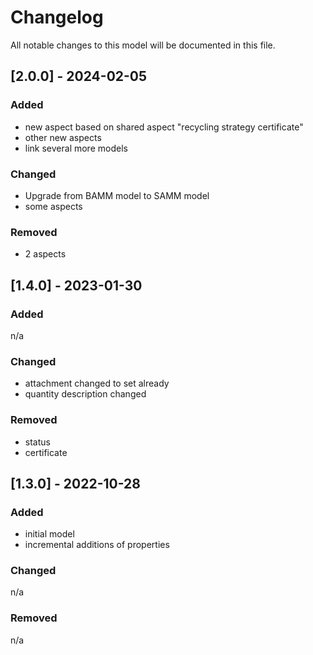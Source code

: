 # Changelog
All notable changes to this model will be documented in this file.

## [2.0.0] - 2024-02-05
### Added
- new aspect based on shared aspect "recycling strategy certificate"
- other new aspects
- link several more models

### Changed
- Upgrade from BAMM model to SAMM model
- some aspects

### Removed
- 2 aspects

## [1.4.0] - 2023-01-30
### Added
n/a

### Changed
- attachment changed to set already
- quantity description changed

### Removed
- status
- certificate

## [1.3.0] - 2022-10-28
### Added
- initial model
- incremental additions of properties

### Changed
n/a

### Removed
n/a